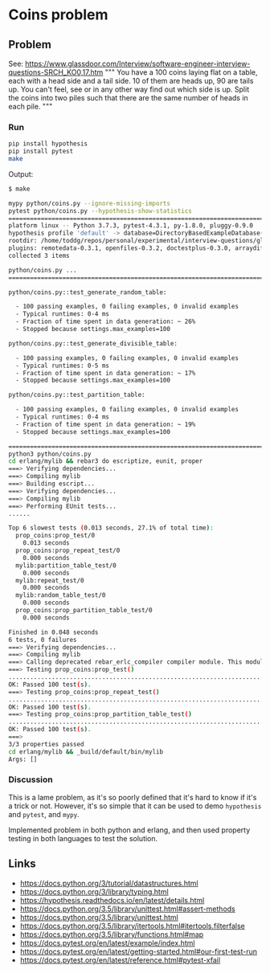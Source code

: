 # Coins problem

## Problem

See: https://www.glassdoor.com/Interview/software-engineer-interview-questions-SRCH_KO0,17.htm
"""
You have a 100 coins laying flat on a table, each with a head side and a tail side. 10 of them are heads up, 90 are tails up. You can't feel, see or in any other way find out which side is up. Split the coins into two piles such that there are the same number of heads in each pile.
"""

### Run

```bash
pip install hypothesis
pip install pytest
make
```

Output:

```bash
$ make
```

```bash
mypy python/coins.py --ignore-missing-imports
pytest python/coins.py --hypothesis-show-statistics
============================================================================================== test session starts ==============================================================================================
platform linux -- Python 3.7.3, pytest-4.3.1, py-1.8.0, pluggy-0.9.0
hypothesis profile 'default' -> database=DirectoryBasedExampleDatabase('/home/toddg/repos/personal/experimental/interview-questions/glassdoor/coins/.hypothesis/examples')
rootdir: /home/toddg/repos/personal/experimental/interview-questions/glassdoor/coins, inifile:
plugins: remotedata-0.3.1, openfiles-0.3.2, doctestplus-0.3.0, arraydiff-0.3, hypothesis-4.23.6
collected 3 items

python/coins.py ...                                                                                                                                                                                       [100%]
============================================================================================= Hypothesis Statistics =============================================================================================

python/coins.py::test_generate_random_table:

  - 100 passing examples, 0 failing examples, 0 invalid examples
  - Typical runtimes: 0-4 ms
  - Fraction of time spent in data generation: ~ 26%
  - Stopped because settings.max_examples=100

python/coins.py::test_generate_divisible_table:

  - 100 passing examples, 0 failing examples, 0 invalid examples
  - Typical runtimes: 0-5 ms
  - Fraction of time spent in data generation: ~ 17%
  - Stopped because settings.max_examples=100

python/coins.py::test_partition_table:

  - 100 passing examples, 0 failing examples, 0 invalid examples
  - Typical runtimes: 0-4 ms
  - Fraction of time spent in data generation: ~ 19%
  - Stopped because settings.max_examples=100

=========================================================================================== 3 passed in 0.51 seconds ============================================================================================
python3 python/coins.py
cd erlang/mylib && rebar3 do escriptize, eunit, proper
===> Verifying dependencies...
===> Compiling mylib
===> Building escript...
===> Verifying dependencies...
===> Compiling mylib
===> Performing EUnit tests...
......

Top 6 slowest tests (0.013 seconds, 27.1% of total time):
  prop_coins:prop_test/0
    0.013 seconds
  prop_coins:prop_repeat_test/0
    0.000 seconds
  mylib:partition_table_test/0
    0.000 seconds
  mylib:repeat_test/0
    0.000 seconds
  mylib:random_table_test/0
    0.000 seconds
  prop_coins:prop_partition_table_test/0
    0.000 seconds

Finished in 0.048 seconds
6 tests, 0 failures
===> Verifying dependencies...
===> Compiling mylib
===> Calling deprecated rebar_erlc_compiler compiler module. This module has been replaced by rebar_compiler and rebar_compiler_erl, but will remain available.
===> Testing prop_coins:prop_test()
....................................................................................................
OK: Passed 100 test(s).
===> Testing prop_coins:prop_repeat_test()
....................................................................................................
OK: Passed 100 test(s).
===> Testing prop_coins:prop_partition_table_test()
....................................................................................................
OK: Passed 100 test(s).
===>
3/3 properties passed
cd erlang/mylib && _build/default/bin/mylib
Args: []


```

### Discussion

This is a lame problem, as it's so poorly defined that it's hard to know if it's a trick or not. However, it's so simple that it can be used to demo `hypothesis` and `pytest`, and `mypy`.


Implemented problem in both python and erlang, and then used property testing in both languages to test the solution.


## Links
* https://docs.python.org/3/tutorial/datastructures.html
* https://docs.python.org/3/library/typing.html
* https://hypothesis.readthedocs.io/en/latest/details.html
* https://docs.python.org/3.5/library/unittest.html#assert-methods
* https://docs.python.org/3.5/library/unittest.html
* https://docs.python.org/3.5/library/itertools.html#itertools.filterfalse
* https://docs.python.org/3.5/library/functions.html#map
* https://docs.pytest.org/en/latest/example/index.html
* https://docs.pytest.org/en/latest/getting-started.html#our-first-test-run
* https://docs.pytest.org/en/latest/reference.html#pytest-xfail
